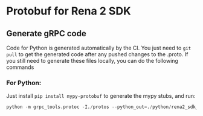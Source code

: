 # Protobuf for Rena 2 SDK

## Generate gRPC code

Code for Python is generated automatically by the CI. You just need to `git pull` to get the generated code after any pushed changes to the .proto. If you still need to generate these files locally, you can do the following commands

### For Python:

Just install `pip install mypy-protobuf` to generate the mypy stubs, and run:

```python
python -m grpc_tools.protoc -I./protos --python_out=./python/rena2_sdk_api --grpc_python_out=./python/rena2_sdk_api --mypy_out=./python/rena2_sdk_api --mypy_grpc_out=./python/rena2_sdk_api  ./protos/*.proto
```
